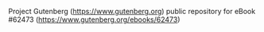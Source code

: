 Project Gutenberg (https://www.gutenberg.org) public repository for
eBook #62473 (https://www.gutenberg.org/ebooks/62473)
